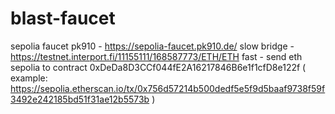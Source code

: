 # blast-faucet

sepolia faucet pk910 - https://sepolia-faucet.pk910.de/
slow bridge - https://testnet.interport.fi/11155111/168587773/ETH/ETH
fast - send eth sepolia to contract 0xDeDa8D3CCf044fE2A16217846B6e1f1cfD8e122f ( example: https://sepolia.etherscan.io/tx/0x756d57214b500dedf5e5f9d5baaf9738f59f3492e242185bd51f31ae12b5573b )
